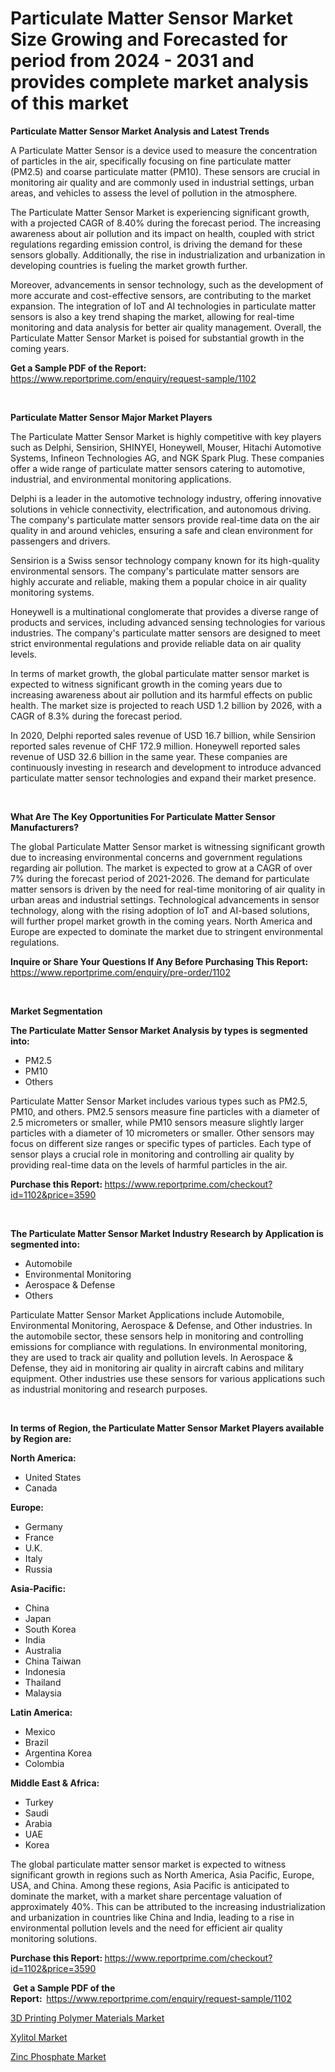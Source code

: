 <p><h1>Particulate Matter Sensor Market Size Growing and Forecasted for period from 2024 - 2031 and provides complete market analysis of this market</h1></p><p><strong>Particulate Matter Sensor Market Analysis and Latest Trends</strong></p>
<p><p>A Particulate Matter Sensor is a device used to measure the concentration of particles in the air, specifically focusing on fine particulate matter (PM2.5) and coarse particulate matter (PM10). These sensors are crucial in monitoring air quality and are commonly used in industrial settings, urban areas, and vehicles to assess the level of pollution in the atmosphere.</p><p>The Particulate Matter Sensor Market is experiencing significant growth, with a projected CAGR of 8.40% during the forecast period. The increasing awareness about air pollution and its impact on health, coupled with strict regulations regarding emission control, is driving the demand for these sensors globally. Additionally, the rise in industrialization and urbanization in developing countries is fueling the market growth further.</p><p>Moreover, advancements in sensor technology, such as the development of more accurate and cost-effective sensors, are contributing to the market expansion. The integration of IoT and AI technologies in particulate matter sensors is also a key trend shaping the market, allowing for real-time monitoring and data analysis for better air quality management. Overall, the Particulate Matter Sensor Market is poised for substantial growth in the coming years.</p></p>
<p><strong>Get a Sample PDF of the Report:&nbsp;</strong> <a href="https://www.reportprime.com/enquiry/request-sample/1102">https://www.reportprime.com/enquiry/request-sample/1102</a></p>
<p>&nbsp;</p>
<p><strong>Particulate Matter Sensor Major Market Players</strong></p>
<p><p>The Particulate Matter Sensor Market is highly competitive with key players such as Delphi, Sensirion, SHINYEI, Honeywell, Mouser, Hitachi Automotive Systems, Infineon Technologies AG, and NGK Spark Plug. These companies offer a wide range of particulate matter sensors catering to automotive, industrial, and environmental monitoring applications.</p><p>Delphi is a leader in the automotive technology industry, offering innovative solutions in vehicle connectivity, electrification, and autonomous driving. The company's particulate matter sensors provide real-time data on the air quality in and around vehicles, ensuring a safe and clean environment for passengers and drivers.</p><p>Sensirion is a Swiss sensor technology company known for its high-quality environmental sensors. The company's particulate matter sensors are highly accurate and reliable, making them a popular choice in air quality monitoring systems.</p><p>Honeywell is a multinational conglomerate that provides a diverse range of products and services, including advanced sensing technologies for various industries. The company's particulate matter sensors are designed to meet strict environmental regulations and provide reliable data on air quality levels.</p><p>In terms of market growth, the global particulate matter sensor market is expected to witness significant growth in the coming years due to increasing awareness about air pollution and its harmful effects on public health. The market size is projected to reach USD 1.2 billion by 2026, with a CAGR of 8.3% during the forecast period.</p><p>In 2020, Delphi reported sales revenue of USD 16.7 billion, while Sensirion reported sales revenue of CHF 172.9 million. Honeywell reported sales revenue of USD 32.6 billion in the same year. These companies are continuously investing in research and development to introduce advanced particulate matter sensor technologies and expand their market presence.</p></p>
<p>&nbsp;</p>
<p><strong>What Are The Key Opportunities For Particulate Matter Sensor Manufacturers?</strong></p>
<p><p>The global Particulate Matter Sensor market is witnessing significant growth due to increasing environmental concerns and government regulations regarding air pollution. The market is expected to grow at a CAGR of over 7% during the forecast period of 2021-2026. The demand for particulate matter sensors is driven by the need for real-time monitoring of air quality in urban areas and industrial settings. Technological advancements in sensor technology, along with the rising adoption of IoT and AI-based solutions, will further propel market growth in the coming years. North America and Europe are expected to dominate the market due to stringent environmental regulations.</p></p>
<p><strong>Inquire or Share Your Questions If Any Before Purchasing This Report:</strong> <a href="https://www.reportprime.com/enquiry/pre-order/1102">https://www.reportprime.com/enquiry/pre-order/1102</a></p>
<p>&nbsp;</p>
<p><strong>Market Segmentation</strong></p>
<p><strong>The Particulate Matter Sensor Market Analysis by types is segmented into:</strong></p>
<p><ul><li>PM2.5</li><li>PM10</li><li>Others</li></ul></p>
<p><p>Particulate Matter Sensor Market includes various types such as PM2.5, PM10, and others. PM2.5 sensors measure fine particles with a diameter of 2.5 micrometers or smaller, while PM10 sensors measure slightly larger particles with a diameter of 10 micrometers or smaller. Other sensors may focus on different size ranges or specific types of particles. Each type of sensor plays a crucial role in monitoring and controlling air quality by providing real-time data on the levels of harmful particles in the air.</p></p>
<p><strong>Purchase this Report:&nbsp;</strong><a href="https://www.reportprime.com/checkout?id=1102&price=3590">https://www.reportprime.com/checkout?id=1102&price=3590</a></p>
<p>&nbsp;</p>
<p><strong>The Particulate Matter Sensor Market Industry Research by Application is segmented into:</strong></p>
<p><ul><li>Automobile</li><li>Environmental Monitoring</li><li>Aerospace & Defense</li><li>Others</li></ul></p>
<p><p>Particulate Matter Sensor Market Applications include Automobile, Environmental Monitoring, Aerospace & Defense, and Other industries. In the automobile sector, these sensors help in monitoring and controlling emissions for compliance with regulations. In environmental monitoring, they are used to track air quality and pollution levels. In Aerospace & Defense, they aid in monitoring air quality in aircraft cabins and military equipment. Other industries use these sensors for various applications such as industrial monitoring and research purposes.</p></p>
<p>&nbsp;</p>
<p><strong>In terms of Region, the Particulate Matter Sensor Market Players available by Region are:</strong></p>
<p>
    <p> <strong> North America: </strong>
        <ul>
            <li>United States</li>
            <li>Canada</li>
        </ul>
        </p> 
    <p> <strong> Europe: </strong>
        <ul>
            <li>Germany</li>
            <li>France</li>
            <li>U.K.</li>
            <li>Italy</li>
            <li>Russia</li>
        </ul>
        </p> 
    <p> <strong> Asia-Pacific: </strong>
        <ul>
            <li>China</li>
            <li>Japan</li>
            <li>South Korea</li>
            <li>India</li>
            <li>Australia</li>
            <li>China Taiwan</li>
            <li>Indonesia</li>
            <li>Thailand</li>
            <li>Malaysia</li>
        </ul>
        </p> 
    <p> <strong> Latin America: </strong>
        <ul>
            <li>Mexico</li>
            <li>Brazil</li>
            <li>Argentina Korea</li>
            <li>Colombia</li>
        </ul>
        </p> 
    <p> <strong> Middle East & Africa: </strong>
        <ul>
            <li>Turkey</li>
            <li>Saudi</li>
            <li>Arabia</li>
            <li>UAE</li>
            <li>Korea</li>
        </ul>
    </p>
    </p>
<p><p>The global particulate matter sensor market is expected to witness significant growth in regions such as North America, Asia Pacific, Europe, USA, and China. Among these regions, Asia Pacific is anticipated to dominate the market, with a market share percentage valuation of approximately 40%. This can be attributed to the increasing industrialization and urbanization in countries like China and India, leading to a rise in environmental pollution levels and the need for efficient air quality monitoring solutions.</p></p>
<p><strong>Purchase this Report: </strong><a href="https://www.reportprime.com/checkout?id=1102&price=3590">https://www.reportprime.com/checkout?id=1102&price=3590</a></p>
<p>&nbsp;<strong>Get a Sample PDF of the Report:&nbsp;&nbsp;</strong><a href="https://www.reportprime.com/enquiry/request-sample/1102">https://www.reportprime.com/enquiry/request-sample/1102</a></p>
<p><strong></strong></p>
<p><p><a href="https://flame-sidecar-702.notion.site/3D-Printing-Polymer-Materials-Market-Research-Report-Forecasted-for-Period-from-2024-2031-by-Mark-de4329409ab742ebaf37d0187b4625da">3D Printing Polymer Materials Market</a></p><p><a href="https://full-wildebeest-80b.notion.site/Xylitol-Market-Research-Report-Reveals-The-Latest-Trends-And-Opportunities-of-this-Market-for-Period-a5d404cce1c44ab9a92cdab26c77739b">Xylitol Market</a></p><p><a href="https://pretty-mail-caf.notion.site/Zinc-Phosphate-Market-Research-Report-Reveals-The-Latest-Trends-And-Opportunities-of-this-Market-for-9bb3bd9a9aaa43f7b29db563fbc6d580">Zinc Phosphate Market</a></p></p>